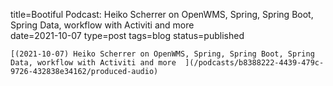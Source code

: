 
title=Bootiful Podcast: Heiko Scherrer on OpenWMS, Spring, Spring Boot, Spring Data, workflow with Activiti and more  
date=2021-10-07
type=post
tags=blog
status=published
~~~~~~
[(2021-10-07) Heiko Scherrer on OpenWMS, Spring, Spring Boot, Spring Data, workflow with Activiti and more  ](/podcasts/b8388222-4439-479c-9726-432838e34162/produced-audio) 
            